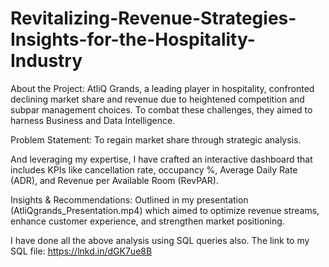 # Revitalizing-Revenue-Strategies-Insights-for-the-Hospitality-Industry

About the Project: AtliQ Grands, a leading player in hospitality, confronted declining market share and revenue due to heightened competition and subpar management choices. To combat these challenges, they aimed to harness Business and Data Intelligence.

Problem Statement: To regain market share through strategic analysis.

And leveraging my expertise, I have crafted an interactive dashboard that includes KPIs like cancellation rate, occupancy %, Average Daily Rate (ADR), and Revenue per Available Room (RevPAR).

Insights & Recommendations: Outlined in my presentation (AtliQgrands_Presentation.mp4) which aimed to optimize revenue streams, enhance customer experience, and strengthen market positioning.

I have done all the above analysis using SQL queries also.
The link to my SQL file: https://lnkd.in/dGK7ue8B
